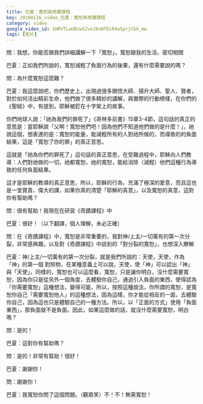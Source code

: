 ```yaml
---
title: 巴夏：寬恕與奇蹟課程
key: 20180116_video_巴夏：寬恕與奇蹟課程
category: video
google_video_id: 1HRVTLaUBcwS2vnJ0nWfEcR4a5prjCbk_mw
tags: [影片]
---
```


問：我想，你能否跟我們詳細講解一下「寬恕」，寬恕跟我的生活，密切相關

巴夏：正如我們所說的，寬恕減輕了負面行為的後果，還有什麼需要說的嗎？

問：為什麼寬恕這麼難？

巴夏：我這麼說吧，你們歷史上，出現過很多開悟大師、揚升大師、聖人、賢者，對於如何活出精彩生命，他們做了很多精妙的講解，與實際的行動榜樣，在你們的《聖經》中，有提到，耶穌被釘在十字架上的故事。

你們地球人說：「祂為我們的罪死了」《哥林多前書》15章3-4節，這句話的真正的意思是：當耶穌說「父啊！寬恕他們吧！因為他們不知道他們做的是什麼！」，祂說這個，想表達的是：寬恕的能量，能減輕所有的人對祂所做的，而導致的的負面結果，這是「寬恕了你的罪」的真正意思。

這就是「祂為你們的罪死了」這句話的真正意思，在受難過程中，耶穌向人們教導：人們對祂做的一切，祂都寬恕，祂的寬恕，能給消除（減輕）他們這種行為導致的任何負面結果。

這才是耶穌的教導的真正意思，所以，耶穌的行為，充滿了極深的愛意，而且這也是一堂寶貴、偉大的課，如果你真的清楚「耶穌的真意」，以及寬恕的真意，這對你有幫助嗎？

問：很有幫助！我現在在研習《奇蹟課程》中

巴夏：很好！（以下翻譯，個人理解，未必正確）

問：在《奇蹟課程》中，寬恕是非常重要的，我對神/上主/一切萬有的第一次分裂，非常感興趣，以及對《奇蹟課程》中談到的「對分裂的寬恕」，也想深入瞭解

巴夏：神/上主/一切萬有的第一次分裂，就是我們所說的：天使，天使，作為「神」的第一個 對照物，在某種意義上可以說，天使，使「神」可以認出「神」與「天使」，同樣的，寬恕也可以這麼看，寬恕，只是讓你明白，沒什麼需要寬恕，因為你只是從另外一個角度，去體驗你自己，通過引入負面的東西，使得認為「你需要寬恕」這種想法，變得可能，所以，按照這種說法，你所謂的寬恕，是寬恕你自己「需要寬恕他人」的這種想法，因為這樣，你才能從相反的一面，去體驗你自己，因為這也只是體驗自己的一種方法。所以，以「正面的方式」使用「負面東西」，那負面就不是負面。因此，如果這麼做的話，就沒什麼需要寬恕，明白嗎？

問：是的！

巴夏：這對你有幫助嗎？

問：是的！非常有幫助！很好！

巴夏：謝謝你！

問：謝謝你！

巴夏：我寬恕你問了這個問題。（觀眾笑）不！不！無需寬恕！
